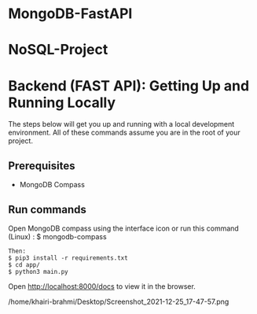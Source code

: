 # MongoDB-FastAPI
# NoSQL-Project




Backend (FAST API): Getting Up and Running Locally 
==========================================
 
The steps below will get you up and running with a local development environment.
All of these commands assume you are in the root of your project.


Prerequisites
-------------

* MongoDB Compass
 
 

    
 
Run commands
-------------
Open MongoDB compass using the interface icon or run this command (Linux) : $ mongodb-compass
   
    Then:
    $ pip3 install -r requirements.txt 
    $ cd app/
    $ python3 main.py

Open [http://localhost:8000/docs](http://localhost:8000/docs) to view it in the browser.

/home/khairi-brahmi/Desktop/Screenshot_2021-12-25_17-47-57.png